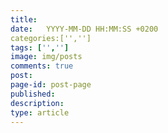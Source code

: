 ```yaml
---
title:  
date:   YYYY-MM-DD HH:MM:SS +0200
categories:['','']
tags: ['','']
image: img/posts
comments: true
post:
page-id: post-page
published:
description:
type: article
---
```


<!--more-->

